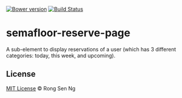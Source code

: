 [![Bower version](https://badge.fury.io/bo/semafloor-reserve-page.svg)](https://badge.fury.io/bo/semafloor-reserve-page)
[![Build Status](https://travis-ci.org/semafloor/semafloor-reserve-page.svg?branch=master)](https://travis-ci.org/semafloor/semafloor-reserve-page)

# semafloor-reserve-page

A sub-element to display reservations of a user (which has 3 different categories: today, this week, and upcoming).

## License

[MIT License](http://motss.mit-license.org/) © Rong Sen Ng
